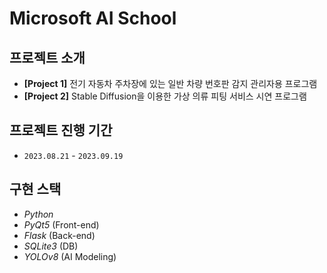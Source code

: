 # Microsoft AI School

## 프로젝트 소개
- **[Project 1]** 전기 자동차 주차장에 있는 일반 차량 번호판 감지 관리자용 프로그램
- **[Project 2]** Stable Diffusion을 이용한 가상 의류 피팅 서비스 시연 프로그램

## 프로젝트 진행 기간
- `2023.08.21` - `2023.09.19`

## 구현 스택
- *Python*
- *PyQt5* (Front-end)
- *Flask* (Back-end)
- *SQLite3* (DB)
- *YOLOv8* (AI Modeling)
